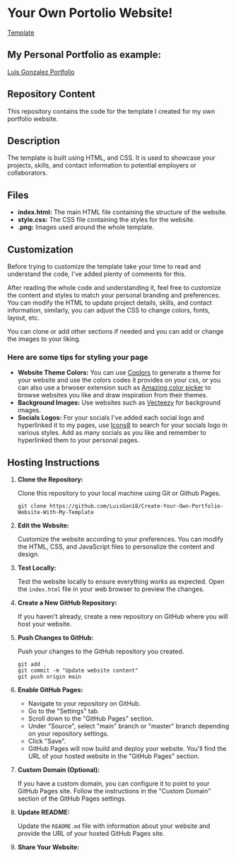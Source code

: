 # Your Own Portolio Website!

[Template](https://luisgon18.github.io/Create-Your-Own-Portfolio-Website-With-My-Template/)

## My Personal Portfolio as example:

[Luis Gonzalez Portfolio](https://luisgon18.github.io/Portfolio/)

## Repository Content

This repository contains the code for the template I created for my own portfolio website.

## Description

The template is built using HTML, and CSS. It is used to showcase your projects, skills, and contact information to potential employers or collaborators.

## Files 

- **index.html:** The main HTML file containing the structure of the website. 
- **style.css:** The CSS file containing the styles for the website.
- **.png:** Images used around the whole template.

 ## Customization
 
Before trying to customize the template take your time to read and understand the code, I've added plenty of comments for this.

After reading the whole code and understanding it, feel free to customize the content and styles to match your personal branding and preferences. You can modify the HTML to update project details, skills, and contact information, similarly, you can adjust the CSS to change colors, fonts, layout, etc.

You can clone or add other sections if needed and you can add or change the images to your liking.


### Here are some tips for styling your page

- **Website Theme Colors:** You can use [Coolors](https://coolors.co/) to generate a theme for your website and use the colors codes it provides on your css, or you can also use a brwoser extension such as [Amazing color picker](https://microsoftedge.microsoft.com/addons/detail/amazing-color-picker/ckanipeahakkplheflddneeekginnkod) to browse websites you like and draw inspiration from their themes.
- **Background Images:** Use websites such as [Vecteezy](https://www.vecteezy.com) for background images.
- **Socials Logos:** For your socials I've added each social logo and hyperlinked it to my pages, use [Icons8](https://icons8.com/icons) to search for your socials logo in various styles. Add as many socials as you like and remember to hyperlinked them to your personal pages.

## Hosting Instructions

1. **Clone the Repository:**

   Clone this repository to your local machine using Git or Github Pages.
   
   ```console
   git clone https://github.com/LuisGon18/Create-Your-Own-Portfolio-Website-With-My-Template
   ```
   

2. **Edit the Website:**

   Customize the website according to your preferences. You can modify the HTML, CSS, and JavaScript files to personalize the content and design.

3. **Test Locally:**

   Test the website locally to ensure everything works as expected. Open the `index.html` file in your web browser to preview the changes.

4. **Create a New GitHub Repository:**

   If you haven't already, create a new repository on GitHub where you will host your website.

5. **Push Changes to GitHub:**

   Push your changes to the GitHub repository you created.

   ```console
   git add .
   git commit -m "Update website content"
   git push origin main
   ```

6. **Enable GitHub Pages:**

   - Navigate to your repository on GitHub.
   - Go to the "Settings" tab.
   - Scroll down to the "GitHub Pages" section.
   - Under "Source", select "main" branch or "master" branch depending on your repository settings.
   - Click "Save".
   - GitHub Pages will now build and deploy your website. You'll find the URL of your hosted website in the "GitHub Pages" section.

7. **Custom Domain (Optional):**

   If you have a custom domain, you can configure it to point to your GitHub Pages site. Follow the instructions in the "Custom Domain" section of the GitHub Pages settings.

8. **Update README:**

   Update the `README.md` file with information about your website and provide the URL of your hosted GitHub Pages site.

9. **Share Your Website:**
